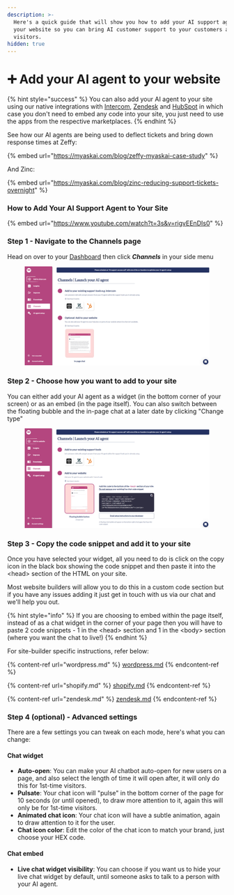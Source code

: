 ```yaml
---
description: >-
  Here's a quick guide that will show you how to add your AI support agent to
  your website so you can bring AI customer support to your customers and
  visitors.
hidden: true
---
```


# ➕ Add your AI agent to your website

{% hint style="success" %}
You can also add your AI agent to your site using our native integrations with [Intercom](../../features/channels/intercom/), [Zendesk](../../features/channels/zendesk/zendesk-messaging.md) and [HubSpot](../../features/channels/hubspot/) in which case you don't need to embed any code into your site, you just need to use the apps from the respective marketplaces.
{% endhint %}

See how our AI agents are being used to deflect tickets and bring down response times at Zeffy:

{% embed url="https://myaskai.com/blog/zeffy-myaskai-case-study" %}

And Zinc:

{% embed url="https://myaskai.com/blog/zinc-reducing-support-tickets-overnight" %}

### How to Add Your AI Support Agent to Your Site

{% embed url="https://www.youtube.com/watch?t=3s&v=rigvEEnDIs0" %}



### Step 1 - Navigate to the Channels page

Head on over to your [Dashboard](https://www.myaskai.com/dashboard) then click _**Channels**_ in your side menu&#x20;

<figure><img src="../../.gitbook/assets/image (442).png" alt=""><figcaption></figcaption></figure>

### Step 2 - Choose how you want to add to your site

You can either add your AI agent as a widget (in the bottom corner of your screen) or as an embed (in the page itself). You can also switch between the floating bubble and the in-page chat at a later date by clicking "Change type"

<figure><img src="../../.gitbook/assets/image (443).png" alt=""><figcaption></figcaption></figure>

### Step 3 - Copy the code snippet and add it to your site

Once you have selected your widget, all you need to do is click on the copy icon in the black box showing the code snippet and then paste it into the \<head> section of the HTML on your site.

Most website builders will allow you to do this in a custom code section but if you have any issues adding it just get in touch with us via our chat and we'll help you out.&#x20;

{% hint style="info" %}
If you are choosing to embed within the page itself, instead of as a chat widget in the corner of your page then you will have to paste 2 code snippets - 1 in the \<head> section and 1 in the \<body> section (where you want the chat to live!)
{% endhint %}

For site-builder specific instructions, refer below:

{% content-ref url="wordpress.md" %}
[wordpress.md](wordpress.md)
{% endcontent-ref %}

{% content-ref url="shopify.md" %}
[shopify.md](shopify.md)
{% endcontent-ref %}

{% content-ref url="zendesk.md" %}
[zendesk.md](zendesk.md)
{% endcontent-ref %}

### Step 4 (optional) - Advanced settings

There are a few settings you can tweak on each mode, here's what you can change:

#### Chat widget

* **Auto-open**: You can make your AI chatbot auto-open for new users on a page, and also select the length of time it will open after, it will only do this for 1st-time visitors.
* **Pulsate**: Your chat icon will "pulse" in the bottom corner of the page for 10 seconds (or until opened), to draw more attention to it, again this will only be for 1st-time visitors.
* **Animated chat icon**: Your chat icon will have a subtle animation, again to draw attention to it for the user.
* **Chat icon color**: Edit the color of the chat icon to match your brand, just choose your HEX code.&#x20;

#### Chat embed

* **Live chat widget visibility**: You can choose if you want us to hide your live chat widget by default, until someone asks to talk to a person with your AI agent.
